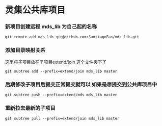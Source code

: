 # 灵集公共库项目


### 新项目创建远程 mds_lib 为自己起的名称
```
git remote add mds_lib git@github.com:SantiagoFan/mds_lib.git
```
### 添加目录映射关系
这里将子项目放在了项目extend/join 这个文件夹下了
```
git subtree add --prefix=extend/join mds_lib master
``` 

### 后期修改子项目后提交正常提交就可以  如果是想提交到公共库项目中
```
git subtree push --prefix=extend/mds mds_lib master
```

### 重新拉去最新的子项目
```
git subtree pull --prefix=extend/join mds_lib master
```
